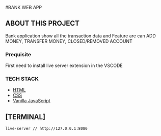#BANK WEB APP

## ABOUT THIS PROJECT
Bank application show all the transaction data and Feature are can ADD MONEY, TRANSFER MONEY, CLOSED/REMOVED ACCOUNT

### Prequisite
First need to install live server extension in the VSCODE

### TECH STACK

- [HTML](https://developer.mozilla.org/en-US/docs/Web/HTML)
- [CSS](https://developer.mozilla.org/en-US/docs/Web/CSS)
- [Vanilla JavaScript](https://developer.mozilla.org/en-US/docs/Web/javascript)

## [TERMINAL]

```sh
live-server // http://127.0.0.1:8080
```
